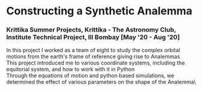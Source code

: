 # Constructing a Synthetic Analemma
### Krittika Summer Projects, Krittika - The Astronomy Club, Institute Technical Project, III Bombay [May '20 - Aug '20]
In this project I worked as a team of eight to study the complex orbital motions from the earth's frame of reference giving rise to Analemmas\
This project introduced me to various coordinate systems, including the equitorial system, and how to work with it in Python\
Through the equations of motion and python based simulations, we determined the effect of various parameters on the shape of the Analemma\
